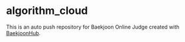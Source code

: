 # algorithm_cloud
This is an auto push repository for Baekjoon Online Judge created with [BaekjoonHub](https://github.com/BaekjoonHub/BaekjoonHub).
